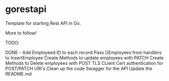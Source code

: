 # gorestapi
Template for starting Rest API in Go. 

More to follow!

TODO:

DONE - Add Employeed ID to each record
Pass []Employees from handlers to InsertEmployee
Create Methods to update employees with PATCH
Create Methods to Delete employees with POST
TLS CLient Cert authentication for POST/PATCH URI's
Clean up the code
Swagger for the API
Update the README.md

